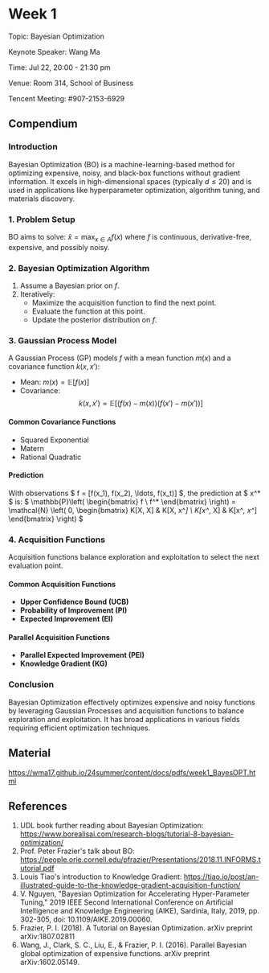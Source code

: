 # Week 1

Topic: Bayesian Optimization

Keynote Speaker: Wang Ma

Time: Jul 22, 20:00 - 21:30 pm

Venue: Room 314, School of Business

Tencent Meeting: #907-2153-6929 

## Compendium

### Introduction
Bayesian Optimization (BO) is a machine-learning-based method for optimizing expensive, noisy, and black-box functions without gradient information. It excels in high-dimensional spaces (typically $d \leq 20$) and is used in applications like hyperparameter optimization, algorithm tuning, and materials discovery.

### 1. Problem Setup
BO aims to solve:
$\hat{x} = \max_{x \in A} f(x)$
where $f$ is continuous, derivative-free, expensive, and possibly noisy. 

### 2. Bayesian Optimization Algorithm
1. Assume a Bayesian prior on $f$.
2. Iteratively:
   - Maximize the acquisition function to find the next point.
   - Evaluate the function at this point.
   - Update the posterior distribution on $f$.

### 3. Gaussian Process Model
A Gaussian Process (GP) models $f$ with a mean function $m(x)$ and a covariance function $k(x, x')$:
- Mean: $m(x) = \mathbb{E}[f(x)]$
- Covariance: $$k(x, x') = \mathbb{E}[(f(x) - m(x))(f(x') - m(x'))]$$

#### Common Covariance Functions
- Squared Exponential
- Matern
- Rational Quadratic

#### Prediction
With observations $ f = [f(x_1), f(x_2), \ldots, f(x_t)] $, the prediction at $ x^* $ is:
$ \mathbb{P}\left( \begin{bmatrix} f \\ f^* \end{bmatrix} \right) = \mathcal{N} \left( 0, \begin{bmatrix} K[X, X] & K[X, x^*] \\ K[x^*, X] & K[x^*, x^*] \end{bmatrix} \right) $

### 4. Acquisition Functions
Acquisition functions balance exploration and exploitation to select the next evaluation point.

#### Common Acquisition Functions
- **Upper Confidence Bound (UCB)**
- **Probability of Improvement (PI)**
- **Expected Improvement (EI)**

#### Parallel Acquisition Functions
- **Parallel Expected Improvement (PEI)**
- **Knowledge Gradient (KG)**

### Conclusion
Bayesian Optimization effectively optimizes expensive and noisy functions by leveraging Gaussian Processes and acquisition functions to balance exploration and exploitation. It has broad applications in various fields requiring efficient optimization techniques.

## Material

https://wma17.github.io/24summer/content/docs/pdfs/week1_BayesOPT.html


## References
1. UDL book further reading about Bayesian Optimization: https://www.borealisai.com/research-blogs/tutorial-8-bayesian-optimization/
2. Prof. Peter Frazier's talk about BO: https://people.orie.cornell.edu/pfrazier/Presentations/2018.11.INFORMS.tutorial.pdf
3. Louis Tiao's introduction to Knowledge Gradient: https://tiao.io/post/an-illustrated-guide-to-the-knowledge-gradient-acquisition-function/
4.  V. Nguyen, "Bayesian Optimization for Accelerating Hyper-Parameter Tuning," 2019 IEEE Second International Conference on Artificial Intelligence and Knowledge Engineering (AIKE), Sardinia, Italy, 2019, pp. 302-305, doi: 10.1109/AIKE.2019.00060.
5. Frazier, P. I. (2018). A Tutorial on Bayesian Optimization. arXiv preprint arXiv:1807.02811
6. Wang, J., Clark, S. C., Liu, E., & Frazier, P. I. (2016). Parallel Bayesian global optimization of expensive functions. arXiv preprint arXiv:1602.05149.
